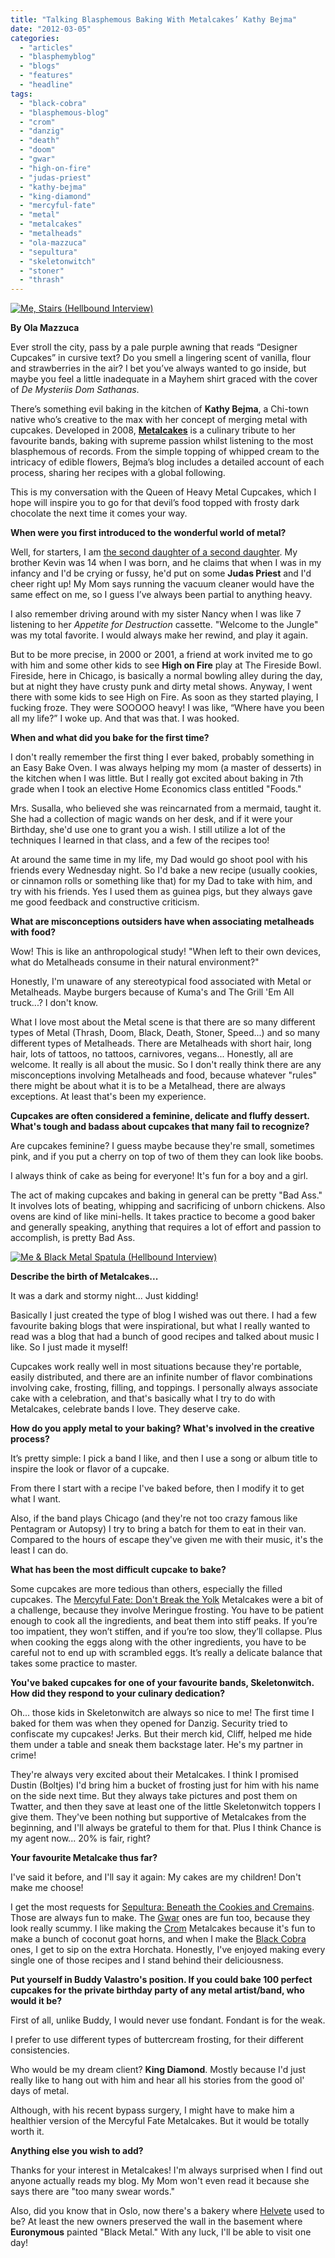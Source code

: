 ```yaml
---
title: "Talking Blasphemous Baking With Metalcakes’ Kathy Bejma"
date: "2012-03-05"
categories: 
  - "articles"
  - "blasphemyblog"
  - "blogs"
  - "features"
  - "headline"
tags: 
  - "black-cobra"
  - "blasphemous-blog"
  - "crom"
  - "danzig"
  - "death"
  - "doom"
  - "gwar"
  - "high-on-fire"
  - "judas-priest"
  - "kathy-bejma"
  - "king-diamond"
  - "mercyful-fate"
  - "metal"
  - "metalcakes"
  - "metalheads"
  - "ola-mazzuca"
  - "sepultura"
  - "skeletonwitch"
  - "stoner"
  - "thrash"
---
```


[![](http://www.hellbound.ca/wp-content/uploads/2012/03/Me-Stairs-Hellbound-Interview-590x477.jpg "Me, Stairs (Hellbound Interview)")](http://www.hellbound.ca/wp-content/uploads/2012/03/Me-Stairs-Hellbound-Interview.jpeg)

**By Ola Mazzuca**

Ever stroll the city, pass by a pale purple awning that reads “Designer Cupcakes” in cursive text? Do you smell a lingering scent of vanilla, flour and strawberries in the air? I bet you’ve always wanted to go inside, but maybe you feel a little inadequate in a Mayhem shirt graced with the cover of _De Mysteriis Dom Sathanas_.

There’s something evil baking in the kitchen of **Kathy Bejma**, a Chi-town native who’s creative to the max with her concept of merging metal with cupcakes. Developed in 2008, **[Metalcakes](http://metalcakes.blogspot.com/)** is a culinary tribute to her favourite bands, baking with supreme passion whilst listening to the most blasphemous of records. From the simple topping of whipped cream to the intricacy of edible flowers, Bejma’s blog includes a detailed account of each process, sharing her recipes with a global following.

This is my conversation with the Queen of Heavy Metal Cupcakes, which I hope will inspire you to go for that devil’s food topped with frosty dark chocolate the next time it comes your way.

**When were you first introduced to the wonderful world of metal?**

Well, for starters, I am [the second daughter of a second daughter](http://3.bp.blogspot.com/_a7hckw4GyS0/TT4Ly3yjVfI/AAAAAAAAAG0/rocTtUujZRI/s1600/Iron_Maiden_-_Seventh_Son_Of_A_Seventh_Son.jpg). My brother Kevin was 14 when I was born, and he claims that when I was in my infancy and I'd be crying or fussy, he'd put on some **Judas Priest** and I'd cheer right up! My Mom says running the vacuum cleaner would have the same effect on me, so I guess I’ve always been partial to anything heavy.

I also remember driving around with my sister Nancy when I was like 7 listening to her _Appetite for Destruction_ cassette. "Welcome to the Jungle" was my total favorite. I would always make her rewind, and play it again.

But to be more precise, in 2000 or 2001, a friend at work invited me to go with him and some other kids to see **High on Fire** play at The Fireside Bowl. Fireside, here in Chicago, is basically a normal bowling alley during the day, but at night they have crusty punk and dirty metal shows. Anyway, I went there with some kids to see High on Fire. As soon as they started playing, I fucking froze. They were SOOOOO heavy! I was like, “Where have you been all my life?” I woke up. And that was that. I was hooked.

**When and what did you bake for the first time?**

I don't really remember the first thing I ever baked, probably something in an Easy Bake Oven. I was always helping my mom (a master of desserts) in the kitchen when I was little. But I really got excited about baking in 7th grade when I took an elective Home Economics class entitled "Foods."

Mrs. Susalla, who believed she was reincarnated from a mermaid, taught it. She had a collection of magic wands on her desk, and if it were your Birthday, she'd use one to grant you a wish. I still utilize a lot of the techniques I learned in that class, and a few of the recipes too!

At around the same time in my life, my Dad would go shoot pool with his friends every Wednesday night. So I'd bake a new recipe (usually cookies, or cinnamon rolls or something like that) for my Dad to take with him, and try with his friends. Yes I used them as guinea pigs, but they always gave me good feedback and constructive criticism.

**What are misconceptions outsiders have when associating metalheads with food?**

Wow! This is like an anthropological study! "When left to their own devices, what do Metalheads consume in their natural environment?"

Honestly, I'm unaware of any stereotypical food associated with Metal or Metalheads. Maybe burgers because of Kuma's and The Grill 'Em All truck...? I don't know.

What I love most about the Metal scene is that there are so many different types of Metal (Thrash, Doom, Black, Death, Stoner, Speed...) and so many different types of Metalheads. There are Metalheads with short hair, long hair, lots of tattoos, no tattoos, carnivores, vegans... Honestly, all are welcome. It really is all about the music. So I don't really think there are any misconceptions involving Metalheads and food, because whatever "rules" there might be about what it is to be a Metalhead, there are always exceptions. At least that's been my experience.

**Cupcakes are often considered a feminine, delicate and fluffy dessert. What's tough and badass about cupcakes that many fail to recognize?**

Are cupcakes feminine? I guess maybe because they're small, sometimes pink, and if you put a cherry on top of two of them they can look like boobs.

I always think of cake as being for everyone! It's fun for a boy and a girl.

The act of making cupcakes and baking in general can be pretty "Bad Ass." It involves lots of beating, whipping and sacrificing of unborn chickens. Also ovens are kind of like mini-hells. It takes practice to become a good baker and generally speaking, anything that requires a lot of effort and passion to accomplish, is pretty Bad Ass.

[![](http://www.hellbound.ca/wp-content/uploads/2012/03/Me-Black-Metal-Spatula-Hellbound-Interview.png "Me & Black Metal Spatula (Hellbound Interview)")](http://www.hellbound.ca/wp-content/uploads/2012/03/Me-Black-Metal-Spatula-Hellbound-Interview.png)

**Describe the birth of Metalcakes...**

It was a dark and stormy night... Just kidding!

Basically I just created the type of blog I wished was out there. I had a few favourite baking blogs that were inspirational, but what I really wanted to read was a blog that had a bunch of good recipes and talked about music I like. So I just made it myself!

Cupcakes work really well in most situations because they're portable, easily distributed, and there are an infinite number of flavor combinations involving cake, frosting, filling, and toppings. I personally always associate cake with a celebration, and that's basically what I try to do with Metalcakes, celebrate bands I love. They deserve cake.

**How do you apply metal to your baking? What's involved in the creative process?**

It’s pretty simple: I pick a band I like, and then I use a song or album title to inspire the look or flavor of a cupcake.

From there I start with a recipe I've baked before, then I modify it to get what I want.

Also, if the band plays Chicago (and they're not too crazy famous like Pentagram or Autopsy) I try to bring a batch for them to eat in their van. Compared to the hours of escape they've given me with their music, it's the least I can do.

**What has been the most difficult cupcake to bake?**

Some cupcakes are more tedious than others, especially the filled cupcakes. The [Mercyful Fate: Don't Break the Yolk](http://metalcakes.blogspot.com/2009/07/dont-break-yolk.html) Metalcakes were a bit of a challenge, because they involve Meringue frosting. You have to be patient enough to cook all the ingredients, and beat them into stiff peaks. If you’re too impatient, they won’t stiffen, and if you’re too slow, they’ll collapse. Plus when cooking the eggs along with the other ingredients, you have to be careful not to end up with scrambled eggs. It’s really a delicate balance that takes some practice to master.

**You've baked cupcakes for one of your favourite bands, Skeletonwitch. How did they respond to your culinary dedication?**

Oh... those kids in Skeletonwitch are always so nice to me! The first time I baked for them was when they opened for Danzig. Security tried to confiscate my cupcakes! Jerks. But their merch kid, Cliff, helped me hide them under a table and sneak them backstage later. He's my partner in crime!

They're always very excited about their Metalcakes. I think I promised Dustin (Boltjes) I'd bring him a bucket of frosting just for him with his name on the side next time. But they always take pictures and post them on Twatter, and then they save at least one of the little Skeletonwitch toppers I give them. They've been nothing but supportive of Metalcakes from the beginning, and I'll always be grateful to them for that. Plus I think Chance is my agent now... 20% is fair, right?

**Your favourite Metalcake thus far?**

I've said it before, and I'll say it again: My cakes are my children! Don't make me choose!

I get the most requests for [Sepultura: Beneath the Cookies and Cremains](http://metalcakes.blogspot.com/2008/06/beneath-cookies-and-cremains.html). Those are always fun to make. The [Gwar](http://metalcakes.blogspot.com/2008/05/scumcakes-of-universe.html) ones are fun too, because they look really scummy. I like making the [Crom](http://metalcakes.blogspot.com/2010/03/wee-cakes-of-snowgoat.html) Metalcakes because it's fun to make a bunch of coconut goat horns, and when I make the [Black Cobra](http://metalcakes.blogspot.com/2008/06/sugar-water-cakes.html) ones, I get to sip on the extra Horchata. Honestly, I've enjoyed making every single one of those recipes and I stand behind their deliciousness.

**Put yourself in Buddy Valastro's position. If you could bake 100 perfect cupcakes for the private birthday party of any metal artist/band, who would it be?**

First of all, unlike Buddy, I would never use fondant. Fondant is for the weak.

I prefer to use different types of buttercream frosting, for their different consistencies.

Who would be my dream client? **King Diamond**. Mostly because I'd just really like to hang out with him and hear all his stories from the good ol' days of metal.

Although, with his recent bypass surgery, I might have to make him a healthier version of the Mercyful Fate Metalcakes. But it would be totally worth it.

**Anything else you wish to add?**

Thanks for your interest in Metalcakes! I'm always surprised when I find out anyone actually reads my blog. My Mom won't even read it because she says there are "too many swear words."

Also, did you know that in Oslo, now there's a bakery where [Helvete](http://maps.google.com/maps/place?client=safari&rls=en&oe=UTF-8&um=1&ie=UTF-8&q=kafe+tanta+til+beate&fb=1&hq=kafe+tanta+til+beate&cid=4093015272737199194) used to be? At least the new owners preserved the wall in the basement where **Euronymous** painted "Black Metal." With any luck, I'll be able to visit one day!
